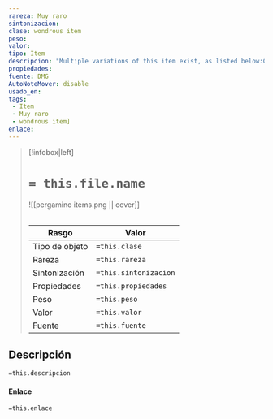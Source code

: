 ```yaml
---
rareza: Muy raro
sintonizacion: 
clase: wondrous item
peso: 
valor: 
tipo: Item
descripcion: "Multiple variations of this item exist, as listed below:Carpet of Flying, 3 ft. × 5 ft.Carpet of Flying, 4 ft. × 6 ft.Carpet of Flying, 5 ft. × 7 ft.Carpet of Flying, 6 ft. × 9 ft."
propiedades: 
fuente: DMG
AutoNoteMover: disable
usado_en:  
tags: 
 - Item
 - Muy raro
 - wondrous item]
enlace: 
---
```


> [!infobox|left]
>  # `= this.file.name`
> ![[pergamino items.png || cover]]
> ######   
> |Rasgo | Valor |
> | --- | --- |
> | Tipo de objeto| `=this.clase`|
>  | Rareza| `=this.rareza`|
> | Sintonización | `=this.sintonizacion` |
> | Propiedades | `=this.propiedades` |
>  | Peso | `=this.peso` |
> | Valor | `=this.valor` |
> | Fuente | `=this.fuente` |


## Descripción
`=this.descripcion`

#### Enlace
`=this.enlace`